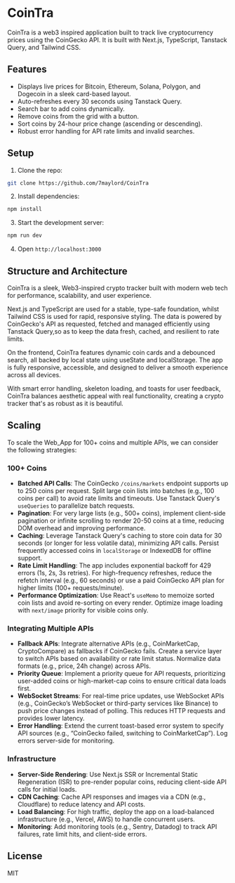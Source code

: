 # CoinTra

CoinTra is a web3 inspired application built to track live cryptocurrency prices using the CoinGecko API. It is built with Next.js, TypeScript, Tanstack Query, and Tailwind CSS.

## Features
- Displays live prices for Bitcoin, Ethereum, Solana, Polygon, and Dogecoin in a sleek card-based layout.
- Auto-refreshes every 30 seconds using Tanstack Query.
- Search bar to add coins dynamically.
- Remove coins from the grid with a button.
- Sort coins by 24-hour price change (ascending or descending).
- Robust error handling for API rate limits and invalid searches.

## Setup
1. Clone the repo: 
```bash
git clone https://github.com/7maylord/CoinTra
```
2. Install dependencies: 
```bash
npm install
```
3. Start the development server: 
```bash
npm run dev
```
4. Open `http://localhost:3000`

## Structure and Architecture
CoinTra is a sleek, Web3-inspired crypto tracker built with modern web tech for performance, scalability, and user experience.

Next.js and TypeScript are used for a stable, type-safe foundation, whilst Tailwind CSS is used for rapid, responsive styling. The data is powered by CoinGecko's API as requested, fetched and managed efficiently using Tanstack Query,so as to keep the data fresh, cached, and resilient to rate limits.

On the frontend, CoinTra features dynamic coin cards and a debounced search, all backed by local state using useState and localStorage. The app is fully responsive, accessible, and designed to deliver a smooth experience across all devices.

With smart error handling, skeleton loading, and toasts for user feedback, CoinTra balances aesthetic appeal with real functionality, creating a crypto tracker that's as robust as it is beautiful.

## Scaling
To scale the Web_App for 100+ coins and multiple APIs, we can consider the following strategies:

### 100+ Coins
- **Batched API Calls**: The CoinGecko `/coins/markets` endpoint supports up to 250 coins per request. Split large coin lists into batches (e.g., 100 coins per call) to avoid rate limits and timeouts. Use Tanstack Query's `useQueries` to parallelize batch requests.
- **Pagination**: For very large lists (e.g., 500+ coins), implement client-side pagination or infinite scrolling to render 20-50 coins at a time, reducing DOM overhead and improving performance.
- **Caching**: Leverage Tanstack Query's caching to store coin data for 30 seconds (or longer for less volatile data), minimizing API calls. Persist frequently accessed coins in `localStorage` or IndexedDB for offline support.
- **Rate Limit Handling**: The app includes exponential backoff for 429 errors (1s, 2s, 3s retries). For high-frequency refreshes, reduce the refetch interval (e.g., 60 seconds) or use a paid CoinGecko API plan for higher limits (100+ requests/minute).
- **Performance Optimization**: Use React's `useMemo` to memoize sorted coin lists and avoid re-sorting on every render. Optimize image loading with `next/image` priority for visible coins only.

### Integrating Multiple APIs
- **Fallback APIs**: Integrate alternative APIs (e.g., CoinMarketCap, CryptoCompare) as fallbacks if CoinGecko fails. Create a service layer to switch APIs based on availability or rate limit status. Normalize data formats (e.g., price, 24h change) across APIs.
- **Priority Queue**: Implement a priority queue for API requests, prioritizing user-added coins or high-market-cap coins to ensure critical data loads first.
- **WebSocket Streams**: For real-time price updates, use WebSocket APIs (e.g., CoinGecko’s WebSocket or third-party services like Binance) to push price changes instead of polling. This reduces HTTP requests and provides lower latency.
- **Error Handling**: Extend the current toast-based error system to specify API sources (e.g., “CoinGecko failed, switching to CoinMarketCap”). Log errors server-side for monitoring.

### Infrastructure
- **Server-Side Rendering**: Use Next.js SSR or Incremental Static Regeneration (ISR) to pre-render popular coins, reducing client-side API calls for initial loads.
- **CDN Caching**: Cache API responses and images via a CDN (e.g., Cloudflare) to reduce latency and API costs.
- **Load Balancing**: For high traffic, deploy the app on a load-balanced infrastructure (e.g., Vercel, AWS) to handle concurrent users.
- **Monitoring**: Add monitoring tools (e.g., Sentry, Datadog) to track API failures, rate limit hits, and client-side errors.

## License
MIT